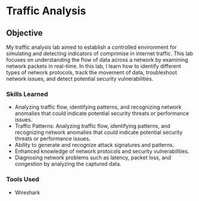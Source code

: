 # Traffic Analysis 

## Objective

My traffic analysis lab aimed to establish a controlled environment for simulating and detecting indicators of comprimise in internet traffic. This lab focuses on understanding the flow of data across a network by examining network packets in real-time. In this lab, I learn how to identify different types of network protocols, track the movement of data, troubleshoot network issues, and detect potential security vulnerabilities.

### Skills Learned


- Analyzing traffic flow, identifying patterns, and recognizing network anomalies that could indicate potential security threats or performance issues.
- Traffic Patterns: Analyzing traffic flow, identifying patterns, and recognizing network anomalies that could indicate potential security threats or performance issues.
- Ability to generate and recognize attack signatures and patterns.
- Enhanced knowledge of network protocols and security vulnerabilities.
- Diagnosing network problems such as latency, packet loss, and congestion by analyzing the captured data.

### Tools Used

- Wireshark
